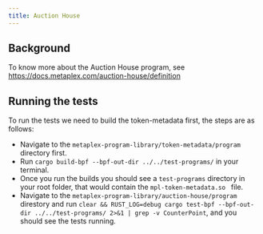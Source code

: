 ```yaml
---
title: Auction House
---
```


## Background

To know more about the Auction House program, see https://docs.metaplex.com/auction-house/definition

## Running the tests

To run the tests we need to build the token-metadata first, the steps are as follows:
- Navigate to the `metaplex-program-library/token-metadata/program` directory first.
- Run `cargo build-bpf --bpf-out-dir ../../test-programs/` in your terminal.
- Once you run the builds you should see a `test-programs` directory in your root folder, that would contain the `mpl-token-metadata.so ` file.
- Navigate to the `metaplex-program-library/auction-house/program` direstory and run 
```clear && RUST_LOG=debug cargo test-bpf --bpf-out-dir ../../test-programs/ 2>&1 | grep -v CounterPoint```,
and you should see the tests running.
